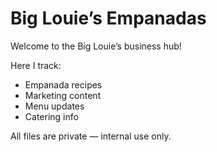 # Big Louie’s Empanadas
Welcome to the Big Louie’s business hub!

Here I track:
- Empanada recipes
- Marketing content
- Menu updates
- Catering info

All files are private — internal use only.